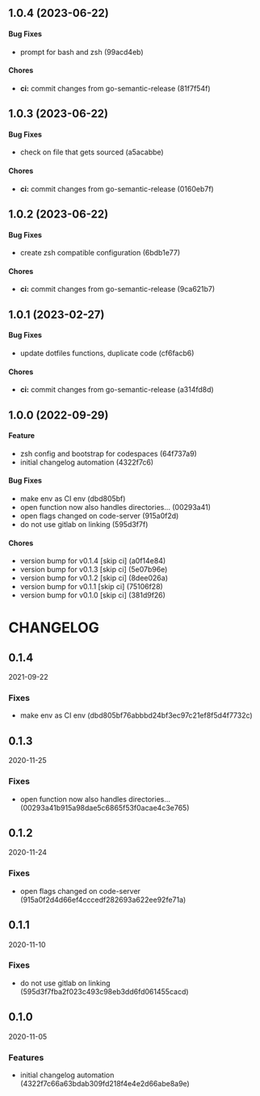 ## 1.0.4 (2023-06-22)

#### Bug Fixes

* prompt for bash and zsh (99acd4eb)

#### Chores

* **ci:** commit changes from go-semantic-release (81f7f54f)


## 1.0.3 (2023-06-22)

#### Bug Fixes

* check on file that gets sourced (a5acabbe)

#### Chores

* **ci:** commit changes from go-semantic-release (0160eb7f)


## 1.0.2 (2023-06-22)

#### Bug Fixes

* create zsh compatible configuration (6bdb1e77)

#### Chores

* **ci:** commit changes from go-semantic-release (9ca621b7)


## 1.0.1 (2023-02-27)

#### Bug Fixes

* update dotfiles functions, duplicate code (cf6facb6)

#### Chores

* **ci:** commit changes from go-semantic-release (a314fd8d)


## 1.0.0 (2022-09-29)

#### Feature

* zsh config and bootstrap for codespaces (64f737a9)
* initial changelog automation (4322f7c6)

#### Bug Fixes

* make env as CI env (dbd805bf)
* open function now also handles directories... (00293a41)
* open flags changed on code-server (915a0f2d)
* do not use gitlab on linking (595d3f7f)

#### Chores

* version bump for v0.1.4 [skip ci] (a0f14e84)
* version bump for v0.1.3 [skip ci] (5e07b96e)
* version bump for v0.1.2 [skip ci] (8dee026a)
* version bump for v0.1.1 [skip ci] (75106f28)
* version bump for v0.1.0 [skip ci] (381d9f26)


# CHANGELOG

<!--- next entry here -->

## 0.1.4
2021-09-22

### Fixes

- make env as CI env (dbd805bf76abbbd24bf3ec97c21ef8f5d4f7732c)

## 0.1.3
2020-11-25

### Fixes

- open function now also handles directories... (00293a41b915a98dae5c6865f53f0acae4c3e765)

## 0.1.2
2020-11-24

### Fixes

- open flags changed on code-server (915a0f2d4d66ef4cccedf282693a622ee92fe71a)

## 0.1.1
2020-11-10

### Fixes

- do not use gitlab on linking (595d3f7fba2f023c493c98eb3dd6fd061455cacd)

## 0.1.0
2020-11-05

### Features

- initial changelog automation (4322f7c66a63bdab309fd218f4e4e2d66abe8a9e)